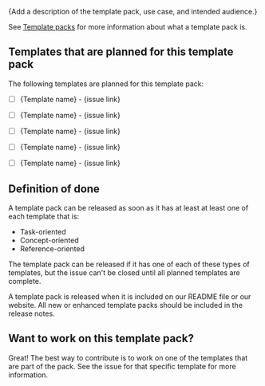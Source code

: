 {Add a description of the template pack, use case, and intended audience.}

See [Template packs](https://gitlab.com/tgdp/templates/-/blob/main/CONTRIBUTING.md#template-packs) for more information about what a template pack is.


## Templates that are planned for this template pack
The following templates are planned for this template pack:

- [ ] {Template name} - {issue link}
- [ ] {Template name} - {issue link}
- [ ] {Template name} - {issue link}
- [ ] {Template name} - {issue link}
- [ ] {Template name} - {issue link}


## Definition of done
A template pack can be released as soon as it has at least at least one of each template that is:

- Task-oriented
- Concept-oriented
- Reference-oriented

The template pack can be released if it has one of each of these types of templates, but the issue can't be closed until all planned templates are complete.

A template pack is released when it is included on our README file or our website. All new or enhanced template packs should be included in the release notes.


## Want to work on this template pack?
Great! The best way to contribute is to work on one of the templates that are part of the pack. See the issue for that specific template for more information.